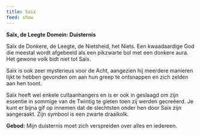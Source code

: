 ```yaml
---
title: Saïx
feed: show
---
```


**Saïx, de Leegte**
**Domein: Duisternis**

Saïx de Donkere, de Leegte, de Nietsheid, het Niets. Een kwaadaardige God die meestal wordt afgebeeld als een pikzwarte bol met een donkere aura. Het gewone volk bidt niet tot Saïx.

Saïx is ook zeer mysterieus voor de Acht, aangezien hij meerdere manieren lijkt te hebben gevonden om aan hun greep te ontsnappen en zich zelden aan hen toont.

Saïx heeft wel enkele cultaanhangers en is er ook in geslaagd om zijn essentie in sommige van de Twintig te gieten toen zij werden gecreëerd. Je kunt er bijna gif op innemen dat de slechtsten onder hen door Saïx zijn aangeraakt. Zijn symbool is een zwarte draaikolk.

**Gebod:** Mijn duisternis moet zich verspreiden over alles en iedereen.